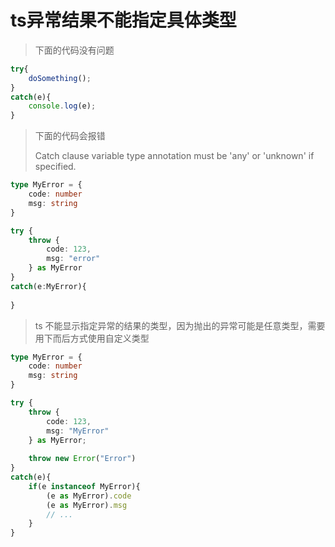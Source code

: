 # ts异常结果不能指定具体类型

> 下面的代码没有问题

```typescript
try{
    doSomething();
}
catch(e){
    console.log(e);
}
```

> 下面的代码会报错
> 
> Catch clause variable type annotation must be 'any' or 'unknown' if specified.

```typescript
type MyError = {
    code: number
    msg: string
}

try {
    throw {
        code: 123,
        msg: "error"
    } as MyError
}
catch(e:MyError){
    
}
```

> ts 不能显示指定异常的结果的类型，因为抛出的异常可能是任意类型，需要用下而后方式使用自定义类型

```typescript
type MyError = {
    code: number
    msg: string
}

try {
    throw {
        code: 123,
        msg: "MyError"
    } as MyError;
    
    throw new Error("Error")
}
catch(e){
    if(e instanceof MyError){
        (e as MyError).code
        (e as MyError).msg
        // ...
    }
}
```